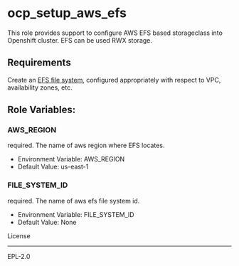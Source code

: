ocp_setup_aws_efs
==================

This role provides support to configure AWS EFS based storageclass into Openshift cluster. EFS can be used RWX storage. 


Requirements
-------

Create an [EFS file system](https://docs.aws.amazon.com/efs/latest/ug/gs-step-two-create-efs-resources.html), configured appropriately with respect to VPC, availability zones, etc.

Role Variables:
-----------------

### AWS_REGION

required. The name of aws region where EFS locates. 
 * Environment Variable: AWS_REGION
 * Default Value: us-east-1

### FILE_SYSTEM_ID

required. The name of aws efs file system id. 
 * Environment Variable: FILE_SYSTEM_ID
 * Default Value: None

License
_________

EPL-2.0